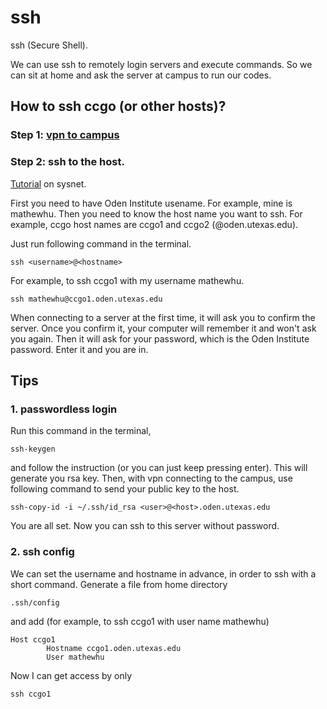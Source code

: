 # ssh

ssh (Secure Shell).

We can use ssh to remotely login servers and execute commands. 
So we can sit at home and ask the server at campus to run our codes.  

## How to ssh ccgo (or other hosts)?

### Step 1: [vpn to campus](https://wikis.utexas.edu/display/BMEIT/Access+UT%27s+VPN)

### Step 2: ssh to the host.

[Tutorial](https://www.oden.utexas.edu/sysdocs/ssh/index.html) on sysnet.

First you need to have Oden Institute usename. For example, mine is mathewhu.
Then you need to know the host name you want to ssh. For example, ccgo host names are ccgo1 and ccgo2 (@oden.utexas.edu).

Just run following command in the terminal.
```
ssh <username>@<hostname>
```
For example, to ssh ccgo1 with my username mathewhu.
```
ssh mathewhu@ccgo1.oden.utexas.edu
```
When connecting to a server at the first time, it will ask you to confirm the server. 
Once you confirm it, your computer will remember it and won't ask you again.
Then it will ask for your password, which is the Oden Institute password. 
Enter it and you are in. 

## Tips
### 1. passwordless login
Run this command in the terminal, 
```
ssh-keygen
```
and follow the instruction (or you can just keep pressing enter). This will generate you rsa key. 
Then, with vpn connecting to the campus, use following command to send your public key to the host.
```
ssh-copy-id -i ~/.ssh/id_rsa <user>@<host>.oden.utexas.edu
```
You are all set. Now you can ssh to this server without password.

### 2. ssh config
We can set the username and hostname in advance, in order to ssh with a short command. 
Generate a file from home directory 
```
.ssh/config
```
and add (for example, to ssh ccgo1 with user name mathewhu)
```
Host ccgo1
        Hostname ccgo1.oden.utexas.edu
        User mathewhu
```
Now I can get access by only 
```
ssh ccgo1
```

